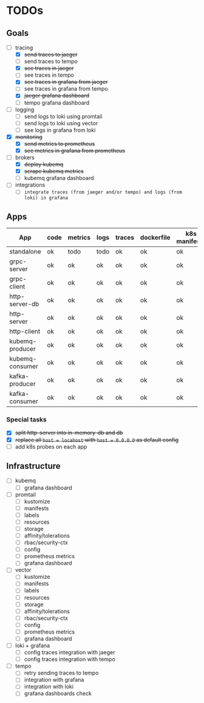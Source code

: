 
# TODOs

## Goals

- [ ] tracing
  - [x] ~~send traces to jaeger~~
  - [ ] send traces to tempo
  - [x] ~~see traces in jaeger~~
  - [ ] see traces in tempo
  - [x] ~~see traces in grafana from jaeger~~
  - [ ] see traces in grafana from tempo
  - [x] ~~jaeger grafana dashboard~~
  - [ ] tempo grafana dashboard
- [ ] logging
  - [ ] send logs to loki using promtail
  - [ ] send logs to loki using vector
  - [ ] see logs in grafana from loki
- [x] ~~monitoring~~
  - [x] ~~send metrics to prometheus~~
  - [x] ~~see metrics in grafana from prometheus~~
- [ ] brokers
  - [x] ~~deploy kubemq~~
  - [x] ~~scrape kubemq metrics~~
  - [ ] kubemq grafana dashboard
- [ ] integrations
  - [ ] `integrate traces (from jaeger and/or tempo) and logs (from loki) in grafana`

## Apps

| App             | code | metrics | logs | traces | dockerfile | k8s manifests | k8s probes | status |
|-----------------|------|---------|------|--------|------------|---------------|------------|--------|
| standalone      | ok   | todo    | todo | ok     | ok         | ok            | todo       | ready  |
| grpc-server     | ok   | ok      | ok   | ok     | ok         | ok            | todo       | ready  |
| grpc-client     | ok   | ok      | ok   | ok     | ok         | ok            | todo       | ready  |
| http-server-db  | ok   | ok      | ok   | ok     | ok         | ok            | todo       | ready  |
| http-server     | ok   | ok      | ok   | ok     | ok         | ok            | todo       | ready  |
| http-client     | ok   | ok      | ok   | ok     | ok         | ok            | todo       | ready  |
| kubemq-producer | ok   | ok      | ok   | ok     | ok         | ok            | todo       | ready  |
| kubemq-consumer | ok   | ok      | ok   | ok     | ok         | ok            | todo       | ready  |
| kafka-producer  | ok   | ok      | ok   | ok     | ok         | ok            | todo       | ready  |
| kafka-consumer  | ok   | ok      | ok   | ok     | ok         | ok            | todo       | ready  |

### Special tasks

- [x] ~~split http-server into in-memory-db and db~~
- [x] ~~replace all `host = locahost` with `host = 0.0.0.0` as default config~~
- [ ] add k8s probes on each app

## Infrastructure

- [ ] kubemq
  - [ ] grafana dashboard

- [ ] promtail
  - [ ] kustomize
  - [ ] manifests
  - [ ] labels
  - [ ] resources
  - [ ] storage
  - [ ] affinity/tolerations
  - [ ] rbac/security-ctx
  - [ ] config
  - [ ] prometheus metrics
  - [ ] grafana dashboard

- [ ] vector
  - [ ] kustomize
  - [ ] manifests
  - [ ] labels
  - [ ] resources
  - [ ] storage
  - [ ] affinity/tolerations
  - [ ] rbac/security-ctx
  - [ ] config
  - [ ] prometheus metrics
  - [ ] grafana dashboard

- [ ] loki + grafana
  - [ ] config traces integration with jaeger
  - [ ] config traces integration with tempo

- [ ] tempo
  - [ ] retry sending traces to tempo
  - [ ] integration with grafana
  - [ ] integration with loki
  - [ ] grafana dashboards check
